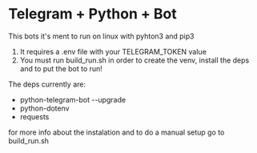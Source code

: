 # Telegram + Python + Bot

This bots it's ment to run on linux with pyhton3 and pip3
1. It requires a .env file with your TELEGRAM_TOKEN value
2. You must run build_run.sh in order to create the venv, install the deps and to put the bot to run!

The deps currently are:
- python-telegram-bot --upgrade
- python-dotenv
- requests

for more info about the instalation and to do a manual setup go to build_run.sh


